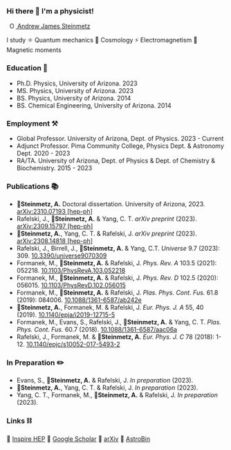 ### Hi there 👋 I'm a physicist!

<a
  id="cy-effective-orcid-url"
  class="underline"
  href="https://orcid.org/0000-0001-5474-2649"
  target="orcid.widget"
  rel="me noopener noreferrer"
  style="vertical-align: top">
  <img
    src="https://orcid.org/sites/default/files/images/orcid_16x16.png"
    style="width: 1em; margin-inline-start: 0.5em"
    alt="ORCID iD icon"/>
  Andrew James Steinmetz
</a>

I study ⚛ Quantum mechanics 🌌 Cosmology ⚡ Electromagnetism 🧲 Magnetic moments

### Education 🍎

* Ph.D. Physics, University of Arizona. 2023
* MS. Physics, University of Arizona. 2023
* BS. Physics, University of Arizona. 2014
* BS. Chemical Engineering, University of Arizona. 2014

### Employment ⚒

* Global Professor. University of Arizona, Dept. of Physics. 2023 - Current
* Adjunct Professor. Pima Community College, Physics Dept. & Astronomy Dept. 2020 - 2023
* RA/TA. University of Arizona, Dept. of Physics & Dept. of Chemistry & Biochemistry. 2015 - 2023

### Publications 📚

* 🌟<b>Steinmetz, A.</b> Doctoral dissertation. University of Arizona, 2023. <a href="https://arxiv.org/abs/2310.07193">arXiv:2310.07193 [hep-ph]</a>
* Rafelski, J., 🌟<b>Steinmetz, A.</b> & Yang, C. T. <i>arXiv preprint</i> (2023). <a href="https://arxiv.org/abs/2309.15797">arXiv:2309.15797 [hep-ph]</a>
* 🌟<b>Steinmetz, A.</b>, Yang, C. T. & Rafelski, J. <i>arXiv preprint</i> (2023). <a href="https://arxiv.org/abs/2308.14818">arXiv:2308.14818 [hep-ph]</a>
* Rafelski, J., Birrell, J., 🌟<b>Steinmetz, A.</b> & Yang, C.T. <i>Universe</i> 9.7 (2023): 309. <a href="https://doi.org/10.3390/universe9070309">10.3390/universe9070309</a>
* Formanek, M., 🌟<b>Steinmetz, A.</b> & Rafelski, J. <i>Phys. Rev. A</i> 103.5 (2021): 052218. <a href="https://doi.org/10.1103/PhysRevA.103.052218">10.1103/PhysRevA.103.052218</a>
* Formanek, M., 🌟<b>Steinmetz, A.</b> & Rafelski, J. <i>Phys. Rev. D</i> 102.5 (2020): 056015. <a href="https://doi.org/10.1103/PhysRevD.102.056015">10.1103/PhysRevD.102.056015</a>
* Formanek, M., 🌟<b>Steinmetz, A.</b> & Rafelski, J. <i>Plas. Phys. Cont. Fus.</i> 61.8 (2019): 084006. <a href="https://doi.org/10.1088/1361-6587/ab242e">10.1088/1361-6587/ab242e</a>
* 🌟<b>Steinmetz, A.</b>, Formanek, M. & Rafelski, J. <i>Eur. Phys. J. A</i> 55, 40 (2019). <a href="https://doi.org/10.1140/epja/i2019-12715-5">10.1140/epja/i2019-12715-5</a>
* Formanek, M., Evans, S., Rafelski, J., 🌟<b>Steinmetz, A.</b> & Yang, C. T. <i>Plas. Phys. Cont. Fus.</i> 60.7 (2018). <a href="https://doi.org/10.1088/1361-6587/aac06a">10.1088/1361-6587/aac06a</a>
* Rafelski, J., Formanek, M. & 🌟<b>Steinmetz, A.</b> <i>Eur. Phys. J. C</i> 78 (2018): 1-12. <a href="https://doi.org/10.1140/epjc/s10052-017-5493-2">10.1140/epjc/s10052-017-5493-2</a>

### In Preparation ✏️

* Evans, S., 🌟<b>Steinmetz, A.</b> & Rafelski, J. <i>In preparation</i> (2023).
* 🌟<b>Steinmetz, A.</b>, Yang, C. T. & Rafelski, J. <i>In preparation</i> (2023).
* Yang, C. T., Formanek, M., 🌟<b>Steinmetz, A.</b> & Rafelski, J. <i>In preparation</i> (2023).

### Links ⛓

🔗 [Inspire HEP](https://inspirehep.net/authors/1796313) 🔗 [Google Scholar](https://scholar.google.com/citations?user=fJBK1GIAAAAJ) 🔗 [arXiv](https://arxiv.org/a/steinmetz_a_1.html) 🔗 [AstroBin](https://www.astrobin.com/users/djinn/)

<!--
**ajsteinmetz/ajsteinmetz** is a ✨ _special_ ✨ repository because its `README.md` (this file) appears on your GitHub profile.

Here are some ideas to get you started:

- 🔭 I’m currently working on ...
- 🌱 I’m currently learning ...
- 👯 I’m looking to collaborate on ...
- 🤔 I’m looking for help with ...
- 💬 Ask me about ...
- 📫 How to reach me: ...
- 😄 Pronouns: ...
- ⚡ Fun fact: ...
-->
